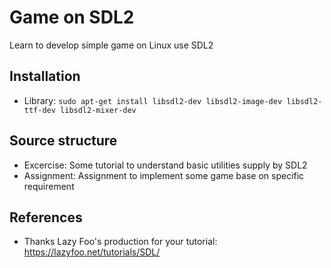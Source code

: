 # Game on SDL2
Learn to develop simple game on Linux use SDL2
## Installation
- Library: `sudo apt-get install libsdl2-dev libsdl2-image-dev libsdl2-ttf-dev libsdl2-mixer-dev`
## Source structure
- Excercise: Some tutorial to understand basic utilities supply by SDL2
- Assignment: Assignment to implement some game base on specific requirement
## References
- Thanks Lazy Foo's production for your tutorial: https://lazyfoo.net/tutorials/SDL/